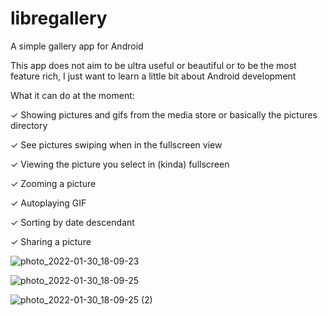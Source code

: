 # libregallery
A simple gallery app for Android

This app does not aim to be ultra useful or beautiful or to be the most feature rich, I just want to learn a little bit about Android development

What it can do at the moment:

✓ Showing pictures and gifs from the media store or basically the pictures directory

✓ See pictures swiping when in the fullscreen view

✓ Viewing the picture you select in (kinda) fullscreen

✓ Zooming a picture

✓ Autoplaying GIF

✓ Sorting by date descendant

✓ Sharing a picture

![photo_2022-01-30_18-09-23](https://user-images.githubusercontent.com/80849765/151721840-b0b8a3df-7b82-442b-85e3-59f85ea7aa98.jpg)


![photo_2022-01-30_18-09-25](https://user-images.githubusercontent.com/80849765/151721842-3bd09890-1a05-4ed0-821a-55018586081b.jpg)


![photo_2022-01-30_18-09-25 (2)](https://user-images.githubusercontent.com/80849765/151721846-314ef2db-f04b-491a-9ad4-676eb77a8786.jpg)

